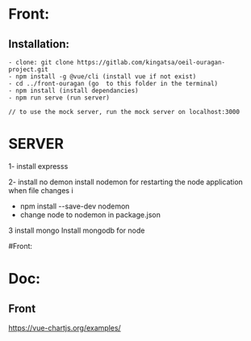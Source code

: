 # Front: 

## Installation:
    - clone: git clone https://gitlab.com/kingatsa/oeil-ouragan-project.git
    - npm install -g @vue/cli (install vue if not exist)
    - cd ../front-ouragan (go  to this folder in the terminal)
    - npm install (install dependancies)
    - npm run serve (run server)

    // to use the mock server, run the mock server on localhost:3000


# SERVER
1- install expresss

2- install no demon 
install nodemon for restarting the node application when file changes i

-   npm install --save-dev nodemon
-   change node to nodemon in package.json

3 install mongo
Install mongodb for node

#Front:

# Doc:
## Front
 https://vue-chartjs.org/examples/


